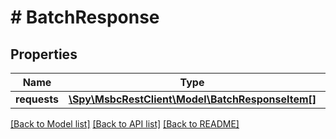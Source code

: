 # # BatchResponse

## Properties

Name | Type | Description | Notes
------------ | ------------- | ------------- | -------------
**requests** | [**\Spy\MsbcRestClient\Model\BatchResponseItem[]**](BatchResponseItem.md) |  | [optional]

[[Back to Model list]](../../README.md#models) [[Back to API list]](../../README.md#endpoints) [[Back to README]](../../README.md)
